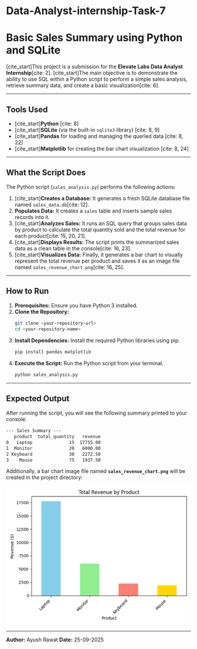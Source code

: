# Data-Analyst-internship-Task-7
# Basic Sales Summary using Python and SQLite

[cite_start]This project is a submission for the **Elevate Labs Data Analyst Internship**[cite: 2]. [cite_start]The main objective is to demonstrate the ability to use SQL within a Python script to perform a simple sales analysis, retrieve summary data, and create a basic visualization[cite: 6].

---

##  Tools Used

* [cite_start]**Python** [cite: 8]
* [cite_start]**SQLite** (via the built-in `sqlite3` library) [cite: 8, 9]
* [cite_start]**Pandas** for loading and managing the queried data [cite: 8, 22]
* [cite_start]**Matplotlib** for creating the bar chart visualization [cite: 8, 24]

---

##  What the Script Does

The Python script (`sales_analysis.py`) performs the following actions:

1.  [cite_start]**Creates a Database:** It generates a fresh SQLite database file named `sales_data.db`[cite: 12].
2.  **Populates Data:** It creates a `sales` table and inserts sample sales records into it.
3.  [cite_start]**Analyzes Sales:** It runs an SQL query that groups sales data by product to calculate the total quantity sold and the total revenue for each product[cite: 15, 20, 21].
4.  [cite_start]**Displays Results:** The script prints the summarized sales data as a clean table in the console[cite: 16, 23].
5.  [cite_start]**Visualizes Data:** Finally, it generates a bar chart to visually represent the total revenue per product and saves it as an image file named `sales_revenue_chart.png`[cite: 16, 25].

---

##  How to Run

1.  **Prerequisites:** Ensure you have Python 3 installed.
2.  **Clone the Repository:**
    ```sh
    git clone <your-repository-url>
    cd <your-repository-name>
    ```
3.  **Install Dependencies:** Install the required Python libraries using pip.
    ```sh
    pip install pandas matplotlib
    ```
4.  **Execute the Script:** Run the Python script from your terminal.
    ```sh
    python sales_analysis.py
    ```

---

##  Expected Output

After running the script, you will see the following summary printed to your console:

```
--- Sales Summary ---
   product  total_quantity   revenue
0   Laptop              15  17755.00
1  Monitor              20   6000.00
2 Keyboard              30   2272.50
3    Mouse              75   1937.50
```

Additionally, a bar chart image file named **`sales_revenue_chart.png`** will be created in the project directory:

![Sales Revenue Chart](sales_revenue_chart.png)

---

**Author:** Ayush Rawat 
**Date:** 25-09-2025
